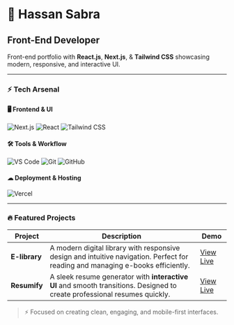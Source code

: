 # 👋 Hassan Sabra
## Front-End Developer

Front-end portfolio with **React.js**, **Next.js**, & **Tailwind CSS** showcasing modern, responsive, and interactive UI.

---

### ⚡ Tech Arsenal

#### 🖥 Frontend & UI
![Next.js](https://img.shields.io/badge/Next.js-black?style=for-the-badge&logo=next.js)
![React](https://img.shields.io/badge/React-blue?style=for-the-badge&logo=react)
![Tailwind CSS](https://img.shields.io/badge/Tailwind%20CSS-teal?style=for-the-badge&logo=tailwind-css)

#### 🛠 Tools & Workflow
![VS Code](https://img.shields.io/badge/VS%20Code-007ACC?style=for-the-badge&logo=visual-studio-code)
![Git](https://img.shields.io/badge/Git-F05032?style=for-the-badge&logo=git)
![GitHub](https://img.shields.io/badge/GitHub-181717?style=for-the-badge&logo=github)

#### ☁ Deployment & Hosting
![Vercel](https://img.shields.io/badge/Vercel-black?style=for-the-badge&logo=vercel)

---

### 🔥 Featured Projects

| Project | Description | Demo |
|---------|-------------|------|
| **E-library** | A modern digital library with responsive design and intuitive navigation. Perfect for reading and managing e-books efficiently. | [View Live](https://e-libraryy.vercel.app) |
| **Resumify** | A sleek resume generator with **interactive UI** and smooth transitions. Designed to create professional resumes quickly. | [View Live](https://resumify-rho.vercel.app) |

> ⚡ Focused on creating clean, engaging, and mobile-first interfaces.


